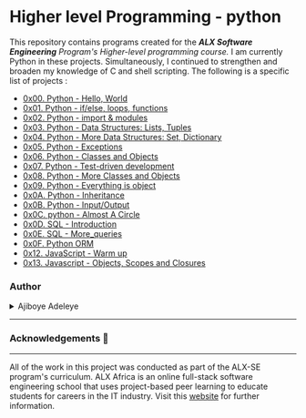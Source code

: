 # Higher level Programming - python
This repository contains programs created for the _**ALX Software Engineering** Program's Higher-level programming course._ I am currently Python in these projects. Simultaneously, I continued to strengthen and broaden my knowledge of C and shell scripting. The following is a specific list of projects :

- [0x00. Python - Hello, World](https://github.com/Adeleye080/alx-higher_level_programming/tree/master/0x00-python-hello_world)
- [0x01. Python - if/else, loops, functions](https://github.com/Adeleye080/alx-higher_level_programming/tree/master/0x01-python-if_else_loops_functions)
- [0x02. Python - import & modules](https://github.com/Adeleye080/alx-higher_level_programming/tree/master/0x02-python-import_modules)
- [0x03. Python - Data Structures: Lists, Tuples](https://github.com/Adeleye080/alx-higher_level_programming/tree/master/0x03-python-data_structures)
- [0x04. Python - More Data Structures: Set, Dictionary](https://github.com/Adeleye080/alx-higher_level_programming/tree/master/0x04-python-more_data_structures)
- [0x05. Python - Exceptions](https://github.com/Adeleye080/alx-higher_level_programming/tree/master/0x05-python-exceptions)
- [0x06. Python - Classes and Objects](https://github.com/Adeleye080/alx-higher_level_programming/tree/master/0x06-python-classes)
- [0x07. Python - Test-driven development](https://github.com/Adeleye080/alx-higher_level_programming/tree/master/0x07-python-test_driven_development)
- [0x08. Python - More Classes and Objects](https://github.com/Adeleye080/alx-higher_level_programming/tree/master/0x08-python-more_classes)
- [0x09. Python - Everything is object](https://github.com/Adeleye080/alx-higher_level_programming/tree/master/0x09-python-everything_is_object)
- [0x0A. Python - Inheritance](https://github.com/Adeleye080/alx-higher_level_programming/tree/master/0x0A-python-inheritance)
- [0x0B. Python - Input/Output](https://github.com/Adeleye080/alx-higher_level_programming/tree/master/0x0B-python-input_output)
- [0x0C. python - Almost A Circle](https://github.com/Adeleye080/alx-higher_level_programming/tree/master/0x0C-python-almost_a_circle)
- [0x0D. SQL - Introduction](./0x0D-SQL_introduction)
- [0x0E. SQL - More_queries](./0x0E-SQL_more_queries)
- [0x0F. Python ORM](./0x0F-python-object_relational_mapping)
- [0x12. JavaScript - Warm up](./0x12-javascript-warm_up)
- [0x13. Javascript - Objects, Scopes and Closures](./0x13-javascript_objects_scopes_closures)

### Author
<details>
    <summary>Ajiboye Adeleye</summary>
    <ul>
        <li>
            <a href="https://github.com/Adeleye080">Github</a>
        </li>
        <li>
            <a href="https://www.linkedin.com/in/ajiboye-adeleye-b561a7211/">LinkedIn</a>
        </li>
        <li>
            <a href="https://ajiboyeadeleye080@gmail.com">e-mail</a>
        </li>
    </ul>
</details>

---

### Acknowledgements  :pray:
___
All of the work in this project was conducted as part of the ALX-SE program's curriculum. ALX Africa is an online full-stack software engineering school that uses project-based peer learning to educate students for careers in the IT industry. Visit this <a href="https://www.alxafrica.com/software-engineering-2022">website</a> for further information.
